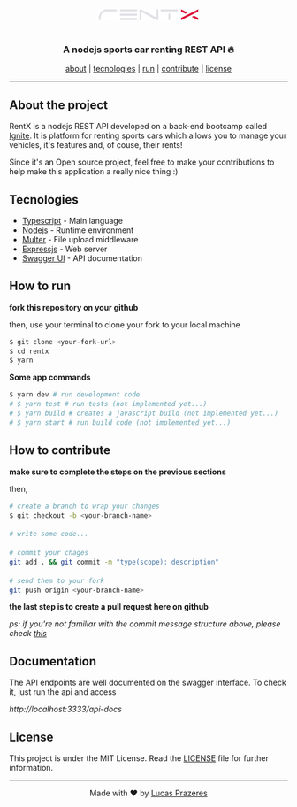 <div align=center><img src=".github/logo.png"/></div>
<br/>
<h3 align=center>A nodejs sports car renting REST API 🔥</h3>

<div align=center>
<a href="#About-the-project">about</a> |
<a href="#Tecnologies">tecnologies</a> |
<a href="#How-to-run">run</a> |
<a href="#How-to-contribute">contribute</a> |
<a href="#License">license</a>
</div>

---

## About the project

RentX is a nodejs REST API developed on a back-end bootcamp called [Ignite](). It is platform for renting sports cars which allows you to manage your vehicles, it's features and, of couse, their rents!

Since it's an Open source project, feel free to make your contributions to help make this application a really nice thing :)

## Tecnologies

- [Typescript](https://www.typescriptlang.org/) - Main language
- [Nodejs](https://www.nodejs.org) - Runtime environment
- [Multer](https://github.com/expressjs/multer) - File upload middleware
- [Expressjs](https://github.com/expressjs/express) - Web server
- [Swagger UI](https://swagger.io/) - API documentation

## How to run

**fork this repository on your github**

then, use your terminal to clone your fork to your local machine

```bash
$ git clone <your-fork-url>
$ cd rentx
$ yarn
```

**Some app commands**
```bash
$ yarn dev # run development code
# $ yarn test # run tests (not implemented yet...)
# $ yarn build # creates a javascript build (not implemented yet...)
# $ yarn start # run build code (not implemented yet...)
```

## How to contribute

**make sure to complete the steps on the previous sections**

then,

```bash
# create a branch to wrap your changes
$ git checkout -b <your-branch-name>

# write some code...

# commit your chages
git add . && git commit -m "type(scope): description"

# send them to your fork
git push origin <your-branch-name>
```

**the last step is to create a pull request here on github**

*ps: if you're not familiar with the commit message structure above, please check [this]()*

## Documentation

The API endpoints are well documented on the swagger interface. To check it, just run the api and access 

*http://localhost:3333/api-docs*

## License

This project is under the MIT License. Read the [LICENSE](LICENSE) file for further information.

---

<div align=center>Made with ❤️ by <a href="https://www.linkedin.com/in/lucas-prazeres/">Lucas Prazeres</a></div>